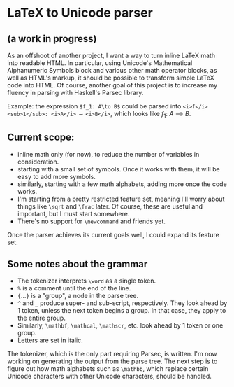# LaTeX to Unicode parser
## (a work in progress)

As an offshoot of another project, I want a way to turn inline LaTeX math into readable HTML. In particular, using
Unicode's Mathematical Alphanumeric Symbols block and various other math operator blocks, as well as HTML's markup,
it should be possible to transform simple LaTeX code into HTML. Of course, another goal of this project is to
increase my fluency in parsing with Haskell's Parsec library.

Example: the expression `$f_1: A\to B$` could be parsed into `<i>f</i><sub>1</sub>: <i>A</i> ⟶
<i>B</i>`, which looks like <i>f</i><sub>1</sub>: <i>A</i> ⟶ <i>B</i>.

## Current scope:

* inline math only (for now), to reduce the number of variables in consideration.
* starting with a small set of symbols. Once it works with them, it will be easy to add more symbols.
* similarly, starting with a few math alphabets, adding more once the code works.
* I'm starting from a pretty restricted feature set, meaning I'll worry about things like `\sqrt` and `\frac`
  later. Of course, these are useful and important, but I must start somewhere.
* There's no support for `\newcommand` and friends yet.

Once the parser achieves its current goals well, I could expand its feature set.

## Some notes about the grammar

* The tokenizer interprets `\word` as a single token.
* `%` is a comment until the end of the line.
* `{`...`}` is a "group", a node in the parse tree.
* `^` and `_` produce super- and sub-script, respectively. They look ahead by 1 token, unless the next token
  begins a group. In that case, they apply to the entire group.
* Similarly, `\mathbf`, `\mathcal`, `\mathscr`, etc. look ahead by 1 token or one group.
* Letters are set in italic.

The tokenizer, which is the only part requiring Parsec, is written. I'm now working on generating the output from
the parse tree. The next step is to figure out how math alphabets such as `\mathbb`, which replace certain Unicode
characters with other Unicode characters, should be handled.
